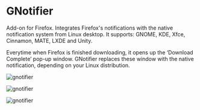 GNotifier
=========

Add-on for Firefox. Integrates Firefox's notifications with the native 
notification system from Linux desktop. It supports: GNOME, KDE, Xfce, 
Cinnamon, MATE, LXDE and Unity.

Everytime when Firefox is finished downloading, it opens up the 
‘Download Complete’ pop-up window. GNotifier replaces these window 
with the native notification, depending on your Linux distribution. 

![gnotifier](https://raw.github.com/mkiol/GNotifier/master/screenshot3.png)

![gnotifier](https://raw.github.com/mkiol/GNotifier/master/screenshot4.png)

![gnotifier](https://raw.github.com/mkiol/GNotifier/master/screenshot5.png)
